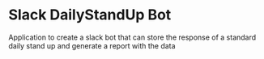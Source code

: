 # Slack DailyStandUp Bot

Application to create a slack bot that can store the response of a standard daily stand up and generate a report with the data